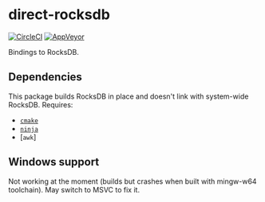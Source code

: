 # direct-rocksdb

[![CircleCI](https://circleci.com/gh/TerrorJack/direct-rocksdb/tree/master.svg?style=shield)](https://circleci.com/gh/TerrorJack/direct-rocksdb/tree/master)
[![AppVeyor](https://ci.appveyor.com/api/projects/status/github/TerrorJack/direct-rocksdb?branch=master&svg=true)](https://ci.appveyor.com/project/TerrorJack/direct-rocksdb?branch=master)

Bindings to RocksDB.

## Dependencies

This package builds RocksDB in place and doesn't link with system-wide RocksDB. Requires:

* [`cmake`](https://cmake.org/)
* [`ninja`](http://ninja-build.org/)
* [`awk`]

## Windows support

Not working at the moment (builds but crashes when built with mingw-w64 toolchain). May switch to MSVC to fix it.
